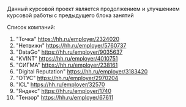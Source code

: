 [//]: # (Данный проект - курсовая работа четвертого раздела.)

[//]: # ()
[//]: # (Данный проект - парсер, который собирает данные с сайтов HeadHunter и SuperJob при помощи API.)

[//]: # ()
[//]: # (Данный проект разработан при помощи ООП.)

[//]: # ()
[//]: # (Файл APIs_classes содержит классы, которые определяют АПИ сайтов и имеют метод сбора информации с ёё помощью, а также имеют метод записи информации в JSON-файл.)

[//]: # ()
[//]: # (Файл saver содержит класс, который позволяет работать с информацией в JSON-файле &#40;создаватьсам файл, сохранять, видоизмениять, удалять информацию в файле&#41;.)

[//]: # ()
[//]: # (Файл job_classes содержит классы, которые позволяют структурировать информацию о вакансиях в правильный вид, также видоизменять и сравнивать ёё между собой.)

[//]: # ()
[//]: # (Файл funcs содержит в себе функции, позволяющие работать пользователю с массивом данных &#40;вакансиях&#41;: сортировка, получение вакансий, с самой высокой зарплатой,сравнение вакансий.)

[//]: # ()
[//]: # (Файл main реализует пользовательский интерфейс, позволяющий пользователю работать с программой через терминал.)

[//]: # ()
[//]: # (Запускать программу следует через файл main.py, с определенным в переменных окружения ключем для работы с API SuperJob)

Данный курсовой проект является продолжением и улучшением курсовой работы с предыдущего блока занятий

Список компаний: 
1. "Точка" https://hh.ru/employer/2324020
2. "Нетвижн" https://hh.ru/employer/5760737
3. "DataGo" https://hh.ru/employer/9035637
4. "KVINT" https://hh.ru/employer/4010751
5. "СИГМА" https://hh.ru/employer/238161
6. "Digital Reputation" https://hh.ru/employer/3183420
7. "ОТУС" https://hh.ru/employer/2970204
8. "ICL" https://hh.ru/employer/32570
9. "Яндекс" https://hh.ru/employer/1740
10. "Тензор" https://hh.ru/employer/67611